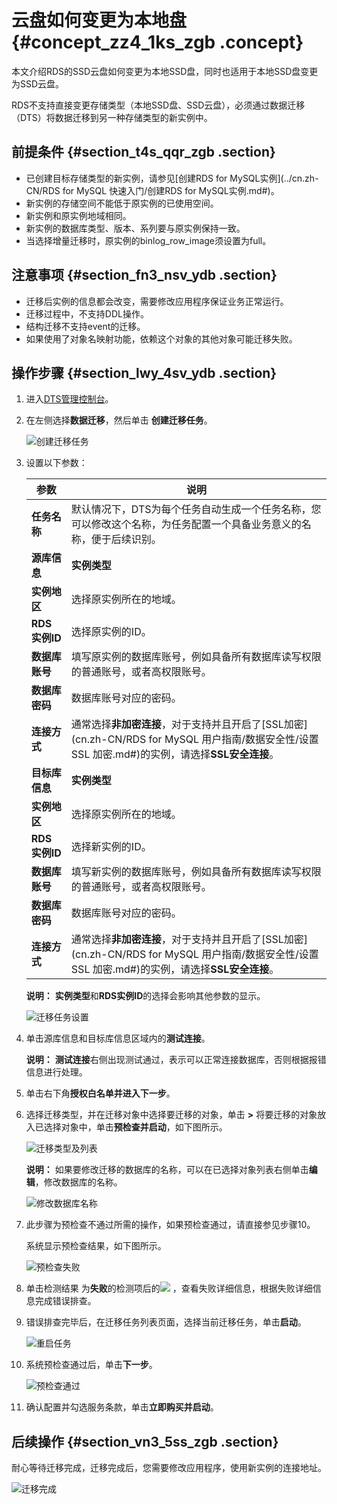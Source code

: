 # 云盘如何变更为本地盘 {#concept_zz4_1ks_zgb .concept}

本文介绍RDS的SSD云盘如何变更为本地SSD盘，同时也适用于本地SSD盘变更为SSD云盘。

RDS不支持直接变更存储类型（本地SSD盘、SSD云盘），必须通过数据迁移（DTS）将数据迁移到另一种存储类型的新实例中。

## 前提条件 {#section_t4s_qqr_zgb .section}

-   已创建目标存储类型的新实例，请参见[创建RDS for MySQL实例](../cn.zh-CN/RDS for MySQL 快速入门/创建RDS for MySQL实例.md#)。
-   新实例的存储空间不能低于原实例的已使用空间。
-   新实例和原实例地域相同。
-   新实例的数据库类型、版本、系列要与原实例保持一致。
-   当选择增量迁移时，原实例的binlog\_row\_image须设置为full。

## 注意事项 {#section_fn3_nsv_ydb .section}

-   迁移后实例的信息都会改变，需要修改应用程序保证业务正常运行。
-   迁移过程中，不支持DDL操作。
-   结构迁移不支持event的迁移。
-   如果使用了对象名映射功能，依赖这个对象的其他对象可能迁移失败。

## 操作步骤 {#section_lwy_4sv_ydb .section}

1.  进入[DTS管理控制台](http://dts.console.aliyun.com/)。
2.  在左侧选择**数据迁移**，然后单击 **创建迁移任务**。

    ![创建迁移任务](http://static-aliyun-doc.oss-cn-hangzhou.aliyuncs.com/assets/img/135620/155194019840136_zh-CN.png)

3.  设置以下参数：

    |参数|说明|
    |--|--|
    |**任务名称**|默认情况下，DTS为每个任务自动生成一个任务名称，您可以修改这个名称，为任务配置一个具备业务意义的名称，便于后续识别。|
    |**源库信息**|**实例类型**|选择**RDS实例**。|
    |**实例地区**|选择原实例所在的地域。|
    |**RDS实例ID**|选择原实例的ID。|
    |**数据库账号**|填写原实例的数据库账号，例如具备所有数据库读写权限的普通账号，或者高权限账号。|
    |**数据库密码**|数据库账号对应的密码。|
    |**连接方式**|通常选择**非加密连接**，对于支持并且开启了[SSL加密](cn.zh-CN/RDS for MySQL 用户指南/数据安全性/设置 SSL 加密.md#)的实例，请选择**SSL安全连接**。|
    |**目标库信息**|**实例类型**|选择**RDS实例**。|
    |**实例地区**|选择原实例所在的地域。|
    |**RDS实例ID**|选择新实例的ID。|
    |**数据库账号**|填写新实例的数据库账号，例如具备所有数据库读写权限的普通账号，或者高权限账号。|
    |**数据库密码**|数据库账号对应的密码。|
    |**连接方式**|通常选择**非加密连接**，对于支持并且开启了[SSL加密](cn.zh-CN/RDS for MySQL 用户指南/数据安全性/设置 SSL 加密.md#)的实例，请选择**SSL安全连接**。|

    **说明：** **实例类型**和**RDS实例ID**的选择会影响其他参数的显示。

    ![迁移任务设置](http://static-aliyun-doc.oss-cn-hangzhou.aliyuncs.com/assets/img/135620/155194019840108_zh-CN.png)

4.  单击源库信息和目标库信息区域内的**测试连接**。

    **说明：** **测试连接**右侧出现测试通过，表示可以正常连接数据库，否则根据报错信息进行处理。

5.  单击右下角**授权白名单并进入下一步**。
6.  选择迁移类型，并在迁移对象中选择要迁移的对象，单击 **\>** 将要迁移的对象放入已选择对象中，单击**预检查并启动**，如下图所示。

    ![迁移类型及列表](http://static-aliyun-doc.oss-cn-hangzhou.aliyuncs.com/assets/img/135620/155194019840110_zh-CN.png)

    **说明：** 如果要修改迁移的数据库的名称，可以在已选择对象列表右侧单击**编辑**，修改数据库的名称。

    ![修改数据库名称](http://static-aliyun-doc.oss-cn-hangzhou.aliyuncs.com/assets/img/135620/155194019840111_zh-CN.png)

7.  此步骤为预检查不通过所需的操作，如果预检查通过，请直接参见步骤10。

    系统显示预检查结果，如下图所示。

    ![预检查失败](http://static-aliyun-doc.oss-cn-hangzhou.aliyuncs.com/assets/img/135620/155194019840132_zh-CN.png)

8.  单击检测结果 为**失败**的检测项后的![](http://static-aliyun-doc.oss-cn-hangzhou.aliyuncs.com/assets/img/135620/155194019840130_zh-CN.png) ，查看失败详细信息，根据失败详细信息完成错误排查。
9.  错误排查完毕后，在迁移任务列表页面，选择当前迁移任务，单击**启动**。

    ![重启任务](http://static-aliyun-doc.oss-cn-hangzhou.aliyuncs.com/assets/img/135620/155194019940134_zh-CN.png)

10. 系统预检查通过后，单击**下一步**。

    ![预检查通过](http://static-aliyun-doc.oss-cn-hangzhou.aliyuncs.com/assets/img/135620/155194019940131_zh-CN.png)

11. 确认配置并勾选服务条款，单击**立即购买并启动**。

## 后续操作 {#section_vn3_5ss_zgb .section}

耐心等待迁移完成，迁移完成后，您需要修改应用程序，使用新实例的连接地址。

![迁移完成](http://static-aliyun-doc.oss-cn-hangzhou.aliyuncs.com/assets/img/135620/155194019940140_zh-CN.png)

